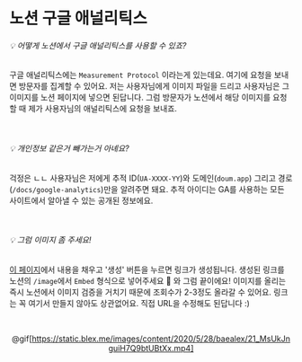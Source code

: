 # 노션 구글 애널리틱스

###### 💡 어떻게 노션에서 구글 애널리틱스를 사용할 수 있죠?

구글 애널리틱스에는 `Measurement Protocol` 이라는게 있는데요. 여기에 요청을 보내면 방문자를 집계할 수 있어요. 저는 사용자님에게 이미지 파일을 드리고 사용자님은 그 이미지를 노션 페이지에 넣으면 된답니다. 그럼 방문자가 노션에서 해당 이미지를 요청할 때 제가 사용자님의 애널리틱스에 요청을 보내죠.

<br>

###### 💡 개인정보 같은거 빼가는거 아녜요?

걱정은 ㄴㄴ 사용자님은 저에게 추적 ID(`UA-XXXX-YY`)와 도메인(`doum.app`) 그리고 경로(`/docs/google-analytics`)만을 알려주면 돼요. 추적 아이디는 GA를 사용하는 모든 사이트에서 알아낼 수 있는 공개된 정보에요.

<br>

###### 💡 그럼 이미지 좀 주세요!

[이 페이지](/ga/creator)에서 내용을 채우고 '생성' 버튼을 누르면 링크가 생성됩니다. 생성된 링크를 노션의 `/image`에서 `Embed` 형식으로 넣어주세요 🎉 와 그럼 끝이에요! 이미지를 올리는 즉시 노션에서 이미지 검증을 거치기 때문에 조회수가 2-3정도 올라갈 수 있어요. 링크는 꼭 여기서 만들지 않아도 상관없어요. 직접 URL을 수정해도 된답니다 :)

<br>

<center>

@gif[https://static.blex.me/images/content/2020/5/28/baealex/21_MsUkJnguiH7Q9btUBtXx.mp4]

</center>